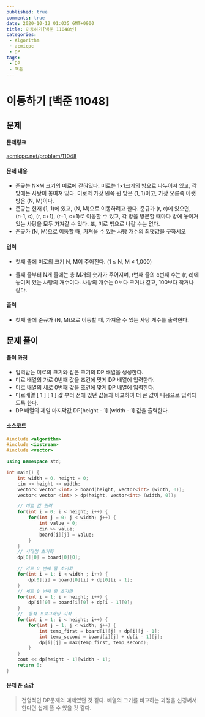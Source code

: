 ```yaml
---
published: true
comments: true
date: 2020-10-12 01:035 GMT+0900
title: 이동하기[백준 11048번]
categories:
 - Algorithm
 - acmicpc
 - DP
tags: 
 - DP
 - 백준
---
```




# 이동하기 [백준 11048]

## 문제

#### 문제링크

[acmicpc.net/problem/11048](https://www.acmicpc.net/problem/11048)

#### 문제 내용

* 준규는 N×M 크기의 미로에 갇혀있다. 미로는 1×1크기의 방으로 나누어져 있고, 
  각 방에는 사탕이 놓여져 있다. 미로의 가장 왼쪽 윗 방은 (1, 1)이고, 가장 오른쪽 아랫 방은 (N, M)이다.
* 준규는 현재 (1, 1)에 있고, (N, M)으로 이동하려고 한다. 
  준규가 (r, c)에 있으면, (r+1, c), (r, c+1), (r+1, c+1)로 이동할 수 있고, 
  각 방을 방문할 때마다 방에 놓여져있는 사탕을 모두 가져갈 수 있다. 또, 미로 밖으로 나갈 수는 없다.
* 준규가 (N, M)으로 이동할 때, 가져올 수 있는 사탕 개수의 최댓값을 구하시오

#### 입력

* 첫째 줄에 미로의 크기 N, M이 주어진다. (1 ≤ N, M ≤ 1,000)

* 둘째 줄부터 N개 줄에는 총 M개의 숫자가 주어지며, 
  r번째 줄의 c번째 수는 (r, c)에 놓여져 있는 사탕의 개수이다. 
  사탕의 개수는 0보다 크거나 같고, 100보다 작거나 같다.

#### 출력

* 첫째 줄에 준규가 (N, M)으로 이동할 때, 가져올 수 있는 사탕 개수를 출력한다.



## 문제 풀이

#### 풀이 과정

* 입력받는 미로의 크기와 같은 크기의 DP 배열을 생성한다.
* 미로 배열의 가로 0번째 값을 조건에 맞게 DP 배열에 입력한다.
* 미로 배열의 세로 0번째 값을 조건에 맞게 DP 배열에 입력한다.
* 미로배열 [ 1 ] [ 1 ] 값 부터 전에 있던 값들과 비교하여 더 큰 값이 내용으로 입력되도록 한다.
* DP 배열의 제일 마지막값 DP[height - 1] [width - 1] 값을 출력한다.

#### 소스코드

```c++
#include <algorithm>
#include <iostream>
#include <vector>

using namespace std;

int main() {
    int width = 0, height = 0;
    cin >> height >> width;
    vector< vector <int> > board(height, vector<int> (width, 0));
    vector< vector <int> > dp(height, vector<int> (width, 0));

    // 미로 값 입력
    for(int i = 0; i < height; i++) {
        for(int j = 0; j < width; j++) {
            int value = 0;
            cin >> value;
            board[i][j] = value;
        }
    }
    // 시작점 초기화
    dp[0][0] = board[0][0];

    // 가로 0 번째 줄 초기화
    for(int i = 1; i < width ; i++) {
        dp[0][i] = board[0][i] + dp[0][i - 1];
    }
    // 세로 0 번째 줄 초기화
    for(int i = 1; i < height; i++) {
        dp[i][0] = board[i][0] + dp[i - 1][0];
    }
    //  동적 프로그래밍 시작
    for(int i = 1; i < height; i++) {
        for(int j = 1; j < width; j++) {
            int temp_first = board[i][j] + dp[i][j - 1];
            int temp_second = board[i][j] + dp[i - 1][j];
            dp[i][j] = max(temp_first, temp_second);
        }
    }
    cout << dp[height - 1][width - 1];
    return 0;
}
```



#### 문제 푼 소감

> 전형적인 DP문제의 예제였던 것 같다. 
> 배열의 크기를 비교하는 과정을 신경써서 한다면 쉽게 풀 수 있을 것 같다.
